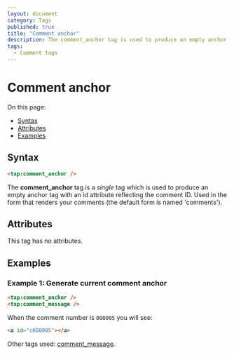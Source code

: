 ```yaml
---
layout: document
category: Tags
published: true
title: "Comment anchor"
description: The comment_anchor tag is used to produce an empty anchor tag with an id attribute reflecting the comment ID.
tags:
  - Comment tags
---
```


# Comment anchor

On this page:

* [Syntax](#syntax)
* [Attributes](#attributes)
* [Examples](#examples)

## Syntax

~~~ html
<txp:comment_anchor />
~~~

The **comment_anchor** tag is a *single* tag which is used to produce an empty anchor tag with an id attribute reflecting the comment ID. Used in the form that renders your comments (the default form is named 'comments').

## Attributes

This tag has no attributes.

## Examples

### Example 1: Generate current comment anchor

~~~ html
<txp:comment_anchor />
<txp:comment_message />
~~~

When the comment number is `000005` you will see:

~~~ html
<a id="c000005"></a>
~~~

Other tags used: [comment_message](comment_message).
